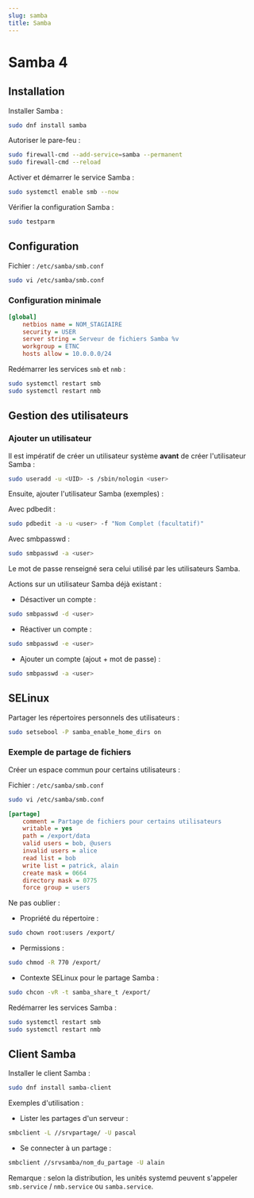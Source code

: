 ```yaml
---
slug: samba
title: Samba
---
```



# Samba 4

## Installation

Installer Samba :

```bash
sudo dnf install samba
```

Autoriser le pare-feu :

```bash
sudo firewall-cmd --add-service=samba --permanent
sudo firewall-cmd --reload
```

Activer et démarrer le service Samba :

```bash
sudo systemctl enable smb --now
```

Vérifier la configuration Samba :

```bash
sudo testparm
```

## Configuration

Fichier : `/etc/samba/smb.conf`

```bash
sudo vi /etc/samba/smb.conf
```

### Configuration minimale

```ini
[global]
    netbios name = NOM_STAGIAIRE
    security = USER
    server string = Serveur de fichiers Samba %v
    workgroup = ETNC
    hosts allow = 10.0.0.0/24
```

Redémarrer les services `smb` et `nmb` :

```bash
sudo systemctl restart smb
sudo systemctl restart nmb
```

## Gestion des utilisateurs

### Ajouter un utilisateur

Il est impératif de créer un utilisateur système **avant** de créer l'utilisateur Samba :

```bash
sudo useradd -u <UID> -s /sbin/nologin <user>
```

Ensuite, ajouter l'utilisateur Samba (exemples) :

Avec pdbedit :

```bash
sudo pdbedit -a -u <user> -f "Nom Complet (facultatif)"
```

Avec smbpasswd :

```bash
sudo smbpasswd -a <user>
```

Le mot de passe renseigné sera celui utilisé par les utilisateurs Samba.

Actions sur un utilisateur Samba déjà existant :

- Désactiver un compte :

```bash
sudo smbpasswd -d <user>
```
- Réactiver un compte :

```bash
sudo smbpasswd -e <user>
```
- Ajouter un compte (ajout + mot de passe) :

```bash
sudo smbpasswd -a <user>
```

## SELinux

Partager les répertoires personnels des utilisateurs :

```bash
sudo setsebool -P samba_enable_home_dirs on
```

### Exemple de partage de fichiers

Créer un espace commun pour certains utilisateurs :

Fichier : `/etc/samba/smb.conf`

```bash
sudo vi /etc/samba/smb.conf
```


```ini
[partage]
    comment = Partage de fichiers pour certains utilisateurs
    writable = yes
    path = /export/data
    valid users = bob, @users
    invalid users = alice
    read list = bob
    write list = patrick, alain
    create mask = 0664
    directory mask = 0775
    force group = users
```

Ne pas oublier :

- Propriété du répertoire :

```bash
sudo chown root:users /export/
```
- Permissions :

```bash
sudo chmod -R 770 /export/
```
- Contexte SELinux pour le partage Samba :

```bash
sudo chcon -vR -t samba_share_t /export/
```

Redémarrer les services Samba :

```bash
sudo systemctl restart smb
sudo systemctl restart nmb
```

## Client Samba

Installer le client Samba :

```bash
sudo dnf install samba-client
```

Exemples d'utilisation :

- Lister les partages d'un serveur :

```bash
smbclient -L //srvpartage/ -U pascal
```

- Se connecter à un partage :

```bash
smbclient //srvsamba/nom_du_partage -U alain
```

Remarque : selon la distribution, les unités systemd peuvent s'appeler `smb.service` / `nmb.service` ou `samba.service`.


